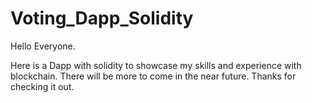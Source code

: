 # Voting_Dapp_Solidity
Hello Everyone.

Here is a Dapp with solidity to showcase my skills and experience with blockchain. There will be more to come in the near future. Thanks for checking it out.
